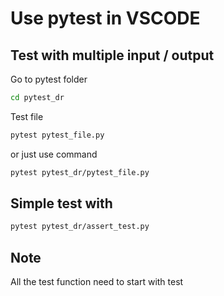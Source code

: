 # Use pytest in VSCODE

## Test with multiple input / output
Go to pytest folder
```bash
cd pytest_dr
```

Test file
```bash
pytest pytest_file.py
```

or just use command
```bash
pytest pytest_dr/pytest_file.py
```

## Simple test with 
```bash
pytest pytest_dr/assert_test.py
```

## Note
All the test function need to start with test